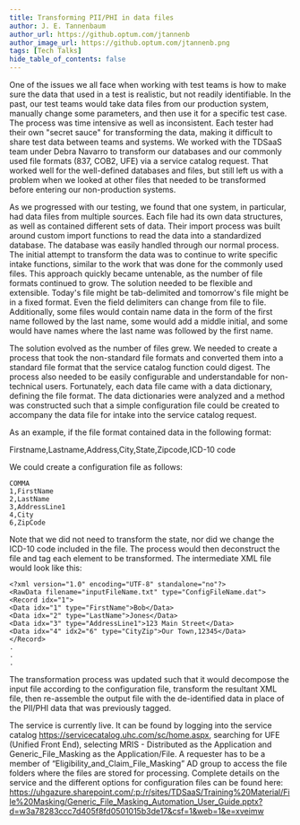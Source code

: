 ```yaml
---
title: Transforming PII/PHI in data files
author: J. E. Tannenbaum
author_url: https://github.optum.com/jtannenb
author_image_url: https://github.optum.com/jtannenb.png
tags: [Tech Talks]
hide_table_of_contents: false
---
```

One of the issues we all face when working with test teams is how to make sure the data that used in a test is realistic, but not readily identifiable.  In the past, our test teams would take data files from our production system, manually change some parameters, and then use it for a specific test case.  The process was time intensive as well as inconsistent.  Each tester had their own "secret sauce" for transforming the data, making it difficult to share test data between teams and systems.  We worked with the TDSaaS team under Debra Navarro to transform our databases and our commonly used file formats (837, COB2, UFE) via a service catalog request.  That worked well for the well-defined databases and files, but still left us with a problem when we looked at other files that needed to be transformed before entering our non-production systems.

As we progressed with our testing, we found that one system, in particular, had data files from multiple sources.  Each file had its own data structures, as well as contained different sets of data.  Their import process was built around custom import functions to read the data into a standardized database.  The database was easily handled through our normal process.  The initial attempt to transform the data was to continue to write specific intake functions, similar to the work that was done for the commonly used files.  This approach quickly became untenable, as the number of file formats continued to grow.  The solution needed to be flexible and extensible.  Today's file might be tab-delimited and tomorrow's file might be in a fixed format.  Even the field delimiters can change from file to file.  Additionally, some files would contain name data in the form of the first name followed by the last name, some would add a middle initial, and some would have names where the last name was followed by the first name.

The solution evolved as the number of files grew.   We needed to create a process that took the non-standard file formats and converted them into a standard file format that the service catalog function could digest.  The process also needed to be easily configurable and understandable for non-technical users.  Fortunately, each data file came with a data dictionary, defining the file format.  The data dictionaries were analyzed and a method was constructed such that a simple configuration file could be created to accompany the data file for intake into the service catalog request.  

As an example, if the file format contained data in the following format:

Firstname,Lastname,Address,City,State,Zipcode,ICD-10 code

We could create a configuration file as follows:
```
COMMA
1,FirstName
2,LastName
3,AddressLine1
4,City
6,ZipCode

```
Note that we did not need to transform the state, nor did we change the ICD-10 code included in the file.  The process would then deconstruct the file and tag each element to be transformed.  The intermediate XML file would look like this:
```
<?xml version="1.0" encoding="UTF-8" standalone="no"?>
<RawData filename="inputFileName.txt" type="ConfigFileName.dat">
<Record idx="1">
<Data idx="1" type="FirstName">Bob</Data>
<Data idx="2" type="LastName">Jones</Data>
<Data idx="3" type="AddressLine1">123 Main Street</Data>
<Data idx="4" idx2="6" type="CityZip">Our Town,12345</Data>
</Record>
.
.
.

```
The transformation process was updated such that it would decompose the input file according to the configuration file, transform the resultant XML file, then re-assemble the output file with the de-identified data in place of the PII/PHI data that was previously tagged.

The service is currently live.  It can be found by logging into the service catalog https://servicecatalog.uhc.com/sc/home.aspx, searching for UFE (Unified Front End), selecting MRIS - Distributed as the Application and Generic_File_Masking as the Application/File.  A requester has to be a member of “Eligibility_and_Claim_File_Masking” AD group to access the file folders where the files are stored for processing.  Complete details on the service and the different options for configuration files can be found here: https://uhgazure.sharepoint.com/:p:/r/sites/TDSaaS/Training%20Material/File%20Masking/Generic_File_Masking_Automation_User_Guide.pptx?d=w3a78283ccc7d405f8fd0501015b3de17&csf=1&web=1&e=xveimw